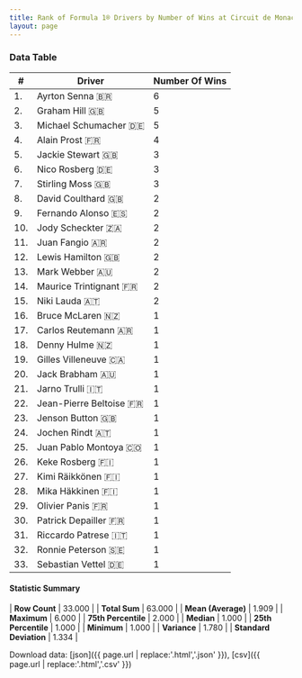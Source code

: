 ```yaml
---
title: Rank of Formula 1® Drivers by Number of Wins at Circuit de Monaco
layout: page
---
```


<canvas id="chart" width="400" height="180"></canvas>
<script>
var data = {
    "datasets": [
        {
            "backgroundColor": [
                "#f3a935",
                "#f3a935",
                "#f3a935",
                "#f3a935",
                "#f3a935",
                "#f3a935",
                "#f3a935",
                "#f3a935",
                "#f3a935",
                "#f3a935",
                "#f3a935",
                "#f3a935",
                "#f3a935",
                "#f3a935",
                "#f3a935",
                "#f3a935",
                "#f3a935",
                "#f3a935",
                "#f3a935",
                "#f3a935",
                "#f3a935",
                "#f3a935",
                "#f3a935",
                "#f3a935",
                "#f3a935",
                "#f3a935",
                "#f3a935",
                "#f3a935",
                "#f3a935",
                "#f3a935",
                "#f3a935",
                "#f3a935",
                "#f3a935"
            ],
            "borderColor": [
                "#f68639",
                "#f68639",
                "#f68639",
                "#f68639",
                "#f68639",
                "#f68639",
                "#f68639",
                "#f68639",
                "#f68639",
                "#f68639",
                "#f68639",
                "#f68639",
                "#f68639",
                "#f68639",
                "#f68639",
                "#f68639",
                "#f68639",
                "#f68639",
                "#f68639",
                "#f68639",
                "#f68639",
                "#f68639",
                "#f68639",
                "#f68639",
                "#f68639",
                "#f68639",
                "#f68639",
                "#f68639",
                "#f68639",
                "#f68639",
                "#f68639",
                "#f68639",
                "#f68639"
            ],
            "borderWidth": 1,
            "data": [
                6.0,
                5.0,
                5.0,
                4.0,
                3.0,
                3.0,
                3.0,
                2.0,
                2.0,
                2.0,
                2.0,
                2.0,
                2.0,
                2.0,
                2.0,
                1.0,
                1.0,
                1.0,
                1.0,
                1.0,
                1.0,
                1.0,
                1.0,
                1.0,
                1.0,
                1.0,
                1.0,
                1.0,
                1.0,
                1.0,
                1.0,
                1.0,
                1.0
            ],
            "label": "Number Of Wins"
        }
    ],
    "labels": [
        "Ayrton Senna",
        "Graham Hill",
        "Michael Schumacher",
        "Alain Prost",
        "Jackie Stewart",
        "Nico Rosberg",
        "Stirling Moss",
        "David Coulthard",
        "Fernando Alonso",
        "Jody Scheckter",
        "Juan Fangio",
        "Lewis Hamilton",
        "Mark Webber",
        "Maurice Trintignant",
        "Niki Lauda",
        "Bruce McLaren",
        "Carlos Reutemann",
        "Denny Hulme",
        "Gilles Villeneuve",
        "Jack Brabham",
        "Jarno Trulli",
        "Jean-Pierre Beltoise",
        "Jenson Button",
        "Jochen Rindt",
        "Juan Pablo Montoya",
        "Keke Rosberg",
        "Kimi Räikkönen",
        "Mika Häkkinen",
        "Olivier Panis",
        "Patrick Depailler",
        "Riccardo Patrese",
        "Ronnie Peterson",
        "Sebastian Vettel"
    ]
};
var options = {
  legend: {
    display: false
  },
  scales: {
    xAxes: [{
      ticks: {
        beginAtZero: true,
        maxRotation: 180,
        display: window.innerWidth > 800
      }
    }],
    yAxes: [{
      ticks: {
        beginAtZero: true
      }
    }]
  },
  onResize: function(chart, size) {
    chart.options.scales.xAxes[0].ticks.display = size.width > 800;
  }
};
var chart = new Chart("chart", {
    data: data,
    type: 'bar',
    options: options
});
</script>



### Data Table

| # | Driver | Number Of Wins |
|--|--|--|
| 1. | Ayrton Senna 🇧🇷 | 6 |
| 2. | Graham Hill 🇬🇧 | 5 |
| 3. | Michael Schumacher 🇩🇪 | 5 |
| 4. | Alain Prost 🇫🇷 | 4 |
| 5. | Jackie Stewart 🇬🇧 | 3 |
| 6. | Nico Rosberg 🇩🇪 | 3 |
| 7. | Stirling Moss 🇬🇧 | 3 |
| 8. | David Coulthard 🇬🇧 | 2 |
| 9. | Fernando Alonso 🇪🇸 | 2 |
| 10. | Jody Scheckter 🇿🇦 | 2 |
| 11. | Juan Fangio 🇦🇷 | 2 |
| 12. | Lewis Hamilton 🇬🇧 | 2 |
| 13. | Mark Webber 🇦🇺 | 2 |
| 14. | Maurice Trintignant 🇫🇷 | 2 |
| 15. | Niki Lauda 🇦🇹 | 2 |
| 16. | Bruce McLaren 🇳🇿 | 1 |
| 17. | Carlos Reutemann 🇦🇷 | 1 |
| 18. | Denny Hulme 🇳🇿 | 1 |
| 19. | Gilles Villeneuve 🇨🇦 | 1 |
| 20. | Jack Brabham 🇦🇺 | 1 |
| 21. | Jarno Trulli 🇮🇹 | 1 |
| 22. | Jean-Pierre Beltoise 🇫🇷 | 1 |
| 23. | Jenson Button 🇬🇧 | 1 |
| 24. | Jochen Rindt 🇦🇹 | 1 |
| 25. | Juan Pablo Montoya 🇨🇴 | 1 |
| 26. | Keke Rosberg 🇫🇮 | 1 |
| 27. | Kimi Räikkönen 🇫🇮 | 1 |
| 28. | Mika Häkkinen 🇫🇮 | 1 |
| 29. | Olivier Panis 🇫🇷 | 1 |
| 30. | Patrick Depailler 🇫🇷 | 1 |
| 31. | Riccardo Patrese 🇮🇹 | 1 |
| 32. | Ronnie Peterson 🇸🇪 | 1 |
| 33. | Sebastian Vettel 🇩🇪 | 1 |

#### Statistic Summary

| **Row Count** | 33.000 |
| **Total Sum** | 63.000 |
| **Mean (Average)** | 1.909 |
| **Maximum** | 6.000 |
| **75th Percentile** | 2.000 |
| **Median** | 1.000 |
| **25th Percentile** | 1.000 |
| **Minimum** | 1.000 |
| **Variance** | 1.780 |
| **Standard Deviation** | 1.334 |

Download data: [json]({{ page.url | replace:'.html','.json' }}), [csv]({{ page.url | replace:'.html','.csv' }})
